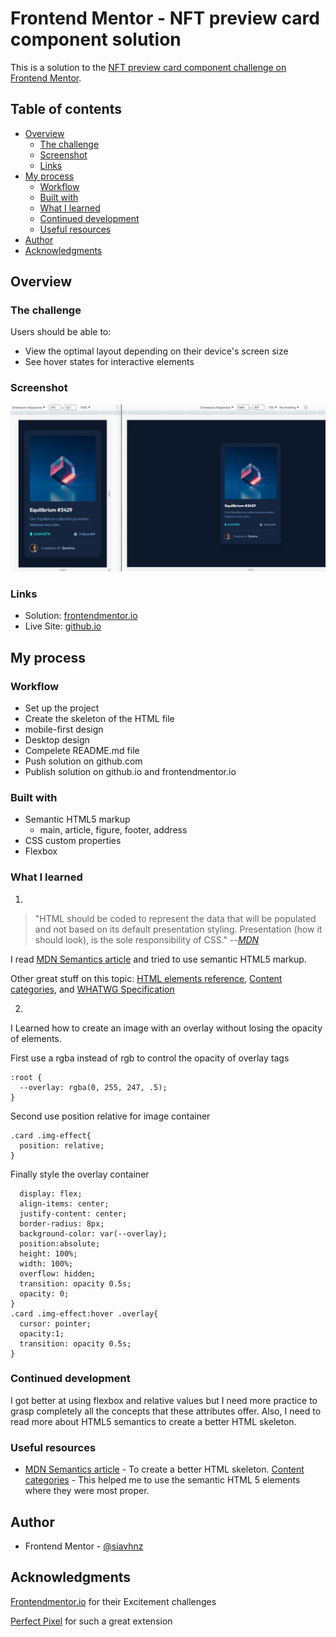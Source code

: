 # Frontend Mentor - NFT preview card component solution

This is a solution to the [NFT preview card component challenge on Frontend Mentor](https://www.frontendmentor.io/challenges/nft-preview-card-component-SbdUL_w0U).
## Table of contents

- [Overview](#overview)
  - [The challenge](#the-challenge)
  - [Screenshot](#screenshot)
  - [Links](#links)
- [My process](#my-process)
  - [Workflow](#workflow)
  - [Built with](#built-with)
  - [What I learned](#what-i-learned)
  - [Continued development](#continued-development)
  - [Useful resources](#useful-resources)
- [Author](#author)
- [Acknowledgments](#acknowledgments)

## Overview

### The challenge

Users should be able to:

- View the optimal layout depending on their device's screen size
- See hover states for interactive elements

### Screenshot

![screenshot](./assets/images/screenshot.JPG)

### Links

- Solution: [frontendmentor.io](https://your-solution-url.com)
- Live Site: [github.io](https://siavhnz.github.io/frontendmentor/2.nft-preview/index.html)

## My process

### Workflow
 - Set up the project
 - Create the skeleton of the HTML file
 - mobile-first design
 - Desktop design
 - Compelete README.md file
 - Push solution on github.com
 - Publish solution on github.io and frontendmentor.io


### Built with

- Semantic HTML5 markup
  - main, article, figure, footer, address
- CSS custom properties
- Flexbox

### What I learned
1.

>"HTML should be coded to represent the data that will be populated and not based on its default presentation styling. Presentation (how it should look), is the sole responsibility of CSS."
> --<cite>[MDN][1]</cite>


I read [MDN Semantics article](https://developer.mozilla.org/en-US/docs/Glossary/Semantics) and tried to use semantic HTML5 markup.

Other great stuff on this topic: [HTML elements reference](https://developer.mozilla.org/en-US/docs/Web/HTML/Element), [Content categories](https://developer.mozilla.org/en-US/docs/Web/Guide/HTML/Content_categories), and [WHATWG Specification](https://html.spec.whatwg.org/#how-to-read-this-specification)

2.

I Learned how to create an image with an overlay without losing the opacity of elements.

First use a rgba instead of rgb to control the opacity of overlay tags

```
:root {
  --overlay: rgba(0, 255, 247, .5);
}
```
Second use position relative for image container

```
.card .img-effect{
  position: relative;
}
```

Finally style the overlay container

```.card .img-effect .overlay{
  display: flex;
  align-items: center;
  justify-content: center;
  border-radius: 8px;
  background-color: var(--overlay);
  position:absolute;
  height: 100%;
  width: 100%;
  overflow: hidden;
  transition: opacity 0.5s;
  opacity: 0;
}
.card .img-effect:hover .overlay{
  cursor: pointer;
  opacity:1;
  transition: opacity 0.5s;
}
```

### Continued development

I got better at using flexbox and relative values but I need more practice to grasp completely all the concepts that these attributes offer. Also, I need to read more about HTML5 semantics to create a better HTML skeleton.

### Useful resources

- [MDN Semantics article](https://developer.mozilla.org/en-US/docs/Glossary/Semantics) - To create a better HTML skeleton.
[Content categories](https://developer.mozilla.org/en-US/docs/Web/Guide/HTML/Content_categories) - This helped me to use the semantic HTML 5 elements where they were most proper.

## Author
- Frontend Mentor - [@siavhnz](https://www.frontendmentor.io/profile/siavhnz)

## Acknowledgments

[Frontendmentor.io](https://www.frontendmentor.io/challenges) for their Excitement challenges  

[Perfect Pixel](https://chrome.google.com/webstore/detail/perfectpixel-by-welldonec/dkaagdgjmgdmbnecmcefdhjekcoceebi?hl=en) for such a great extension

[1]: https://developer.mozilla.org/en-US/docs/Glossary/Semantics
